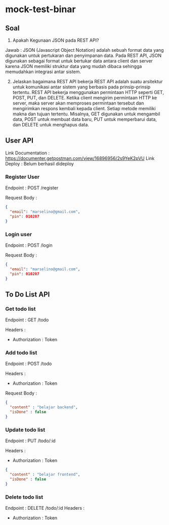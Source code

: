 # mock-test-binar

## Soal
1. Apakah Kegunaan JSON pada REST API?

Jawab : JSON (Javascript Object Notation) adalah sebuah format data yang digunakan untuk pertukaran dan penyimpanan data. Pada REST API, JSON digunakan sebagai format untuk bertukar data antara client dan server karena JSON memiliki struktur data yang mudah dibaca sehingga memudahkan integrasi antar sistem.

2. Jelaskan bagaimana REST API bekerja
REST API adalah suatu arsitektur untuk komunikasi antar sistem yang berbasis pada prinsip-prinsip tertentu. REST API bekerja menggunakan permintaan HTTP seperti GET, POST, PUT, dan DELETE. Ketika client mengirim permintaan HTTP ke server, maka server akan memproses permintaan tersebut dan mengirimkan respons kembali kepada client. Setiap metode memiliki makna dan tujuan tertentu. Misalnya, GET digunakan untuk mengambil data, POST untuk membuat data baru, PUT untuk memperbarui data, dan DELETE untuk menghapus data.

## User API

Link Documentation : https://documenter.getpostman.com/view/16896956/2s9YeK2pVU
Link Deploy : Belum berhasil dideploy

### Register User

Endpoint : POST /register

Request Body :

```json
{
  "email": "marselino@gmail.com",
  "pin": 010207
}
```

### Login user

Endpoint : POST /login

Request Body :

```json
{
  "email": "marselino@gmail.com",
  "pin": 010207
}
```

## To Do List API

### Get todo list

Endpoint : GET /todo

Headers :
- Authorization : Token

### Add todo list

Endpoint : POST /todo

Headers :
- Authorization : Token

Request Body :

```json
{
  "content" : "belajar backend",
  "isDone" : false
}
```

### Update todo list

Endpoint : PUT /todo/:id

Headers :
- Authorization : Token

```json
{
  "content" : "belajar frontend",
  "isDone" : false
}
```
### Delete todo list

Endpoint : DELETE /todo/:id
Headers :
- Authorization : Token